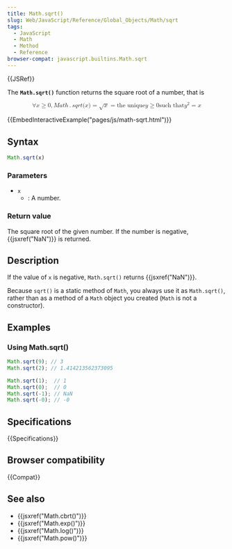 ```yaml
---
title: Math.sqrt()
slug: Web/JavaScript/Reference/Global_Objects/Math/sqrt
tags:
  - JavaScript
  - Math
  - Method
  - Reference
browser-compat: javascript.builtins.Math.sqrt
---
```

{{JSRef}}

The **`Math.sqrt()`** function returns the square root of a number, that is

<math display="block"><semantics><mrow><mo>∀</mo> <mi>x</mi> <mo>≥</mo>
<mn>0</mn> <mo>,</mo> <mstyle mathvariant="monospace"><mrow><mi>M</mi>
<mi>a</mi> <mi>t</mi> <mi>h</mi> <mo>.</mo> <mi>s</mi> <mi>q</mi> <mi>r</mi>
<mi>t</mi> <mo stretchy="false">(</mo> <mi>x</mi> <mo stretchy="false">)</mo>
</mrow></mstyle><mo>=</mo> <msqrt><mi>x</mi> </msqrt><mo>=</mo> <mtext>the
unique</mtext> <mspace width="thickmathspace"></mspace><mi>y</mi> <mo>≥</mo>
<mn>0</mn> <mspace width="thickmathspace"></mspace><mtext>such that</mtext>
<mspace width="thickmathspace"></mspace><msup><mi>y</mi> <mn>2</mn>
</msup><mo>=</mo> <mi>x</mi> </mrow><annotation encoding="TeX">\forall x \geq 0,
\mathtt{Math.sqrt(x)} = \sqrt{x} = \text{the unique} \; y \geq 0 \; \text{such
that} \; y^2 = x</annotation></semantics></math>

{{EmbedInteractiveExample("pages/js/math-sqrt.html")}}

## Syntax

```js
Math.sqrt(x)
```

### Parameters

- `x`
  - : A number.

### Return value

The square root of the given number. If the number is negative,
{{jsxref("NaN")}} is returned.

## Description

If the value of `x` is negative, `Math.sqrt()` returns {{jsxref("NaN")}}.

Because `sqrt()` is a static method of `Math`, you always use it as
`Math.sqrt()`, rather than as a method of a `Math` object you created (`Math` is
not a constructor).

## Examples

### Using Math.sqrt()

```js
Math.sqrt(9); // 3
Math.sqrt(2); // 1.414213562373095

Math.sqrt(1);  // 1
Math.sqrt(0);  // 0
Math.sqrt(-1); // NaN
Math.sqrt(-0); // -0
```

## Specifications

{{Specifications}}

## Browser compatibility

{{Compat}}

## See also

- {{jsxref("Math.cbrt()")}}
- {{jsxref("Math.exp()")}}
- {{jsxref("Math.log()")}}
- {{jsxref("Math.pow()")}}
